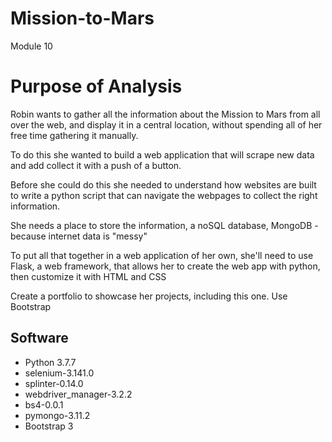# Mission-to-Mars
Module 10

# Purpose of Analysis

Robin wants to gather all the information about the Mission to Mars from all over the web, and display it in a central location, without spending all of her free time gathering it manually. 

To do this she wanted to build a web application that will scrape new data and add collect it with a push of a button. 

Before she could do this she needed to 
understand how websites are built 
to write a python script that can navigate the webpages to collect the right information. 

She needs a place to store the information, 
a noSQL database, MongoDB - because internet data is "messy" 

To put all that together in a web application of her own, she'll need to use 
Flask, a web framework, that allows her to create the web app with python, then customize it with HTML and CSS

Create a portfolio to showcase her projects, including this one. 
Use Bootstrap 

## Software 
- Python 3.7.7
- selenium-3.141.0 
- splinter-0.14.0
- webdriver_manager-3.2.2
- bs4-0.0.1
- pymongo-3.11.2
- Bootstrap 3